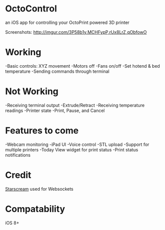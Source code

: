 # OctoControl
an iOS app for controlling your OctoPrint powered 3D printer

Screenshots: http://imgur.com/3P58b1y,MCHFypP,rUx8LrZ,qObfowO

# Working
-Basic controls: XYZ movement
-Motors off
-Fans on/off
-Set hotend & bed temperature
-Sending commands through terminal

# Not Working
-Receiving terminal output
-Extrude/Retract
-Receiving temperature readings
-Printer state
-Print, Pause, and Cancel

# Features to come
-Webcam monitoring
-iPad UI
-Voice control
-STL upload
-Support for multiple printers
-Today View widget for print status
-Print status notifications

# Credit
[Starscream](https://github.com/daltoniam/starscream) used for Websockets

# Compatability
iOS 8+
